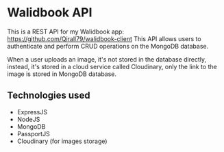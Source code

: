 
# Walidbook API

This is a REST API for my Walidbook app: https://github.com/Qirall79/walidbook-client
This API allows users to authenticate and perform CRUD operations on the MongoDB database.

When a user uploads an image, it's not stored in the database directly, instead, it's stored in a cloud service called Cloudinary, only the link to the image is stored in MongoDB database.




## Technologies used
- ExpressJS
- NodeJS
- MongoDB
- PassportJS
- Cloudinary (for images storage)
